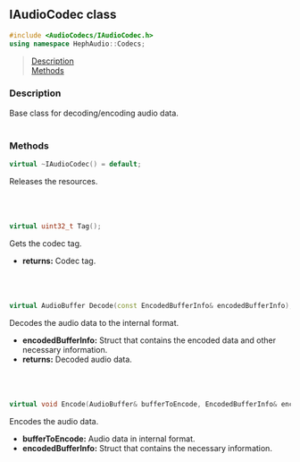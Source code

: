 ## IAudioCodec class
```c++
#include <AudioCodecs/IAudioCodec.h>
using namespace HephAudio::Codecs;
```

> [Description](#description)<br>
[Methods](#methods)



### Description
Base class for decoding/encoding audio data.
<br><br>


### Methods

```c++
virtual ~IAudioCodec() = default;
```
Releases the resources.
<br><br><br><br>

```c++
virtual uint32_t Tag();
```
Gets the codec tag.
- **returns:** Codec tag.
<br><br><br><br>

```c++
virtual AudioBuffer Decode(const EncodedBufferInfo& encodedBufferInfo);
```
Decodes the audio data to the internal format.
- **encodedBufferInfo:** Struct that contains the encoded data and other necessary information.
- **returns:** Decoded audio data.
<br><br><br><br>

```c++
virtual void Encode(AudioBuffer& bufferToEncode, EncodedBufferInfo& encodedBufferInfo);
```
Encodes the audio data.
- **bufferToEncode:** Audio data in internal format.
- **encodedBufferInfo:** Struct that contains the necessary information.
<br><br><br><br>
